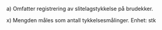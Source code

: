 a) Omfatter registrering av slitelagstykkelse på brudekker.

x) Mengden måles som antall tykkelsesmålinger. Enhet: stk


